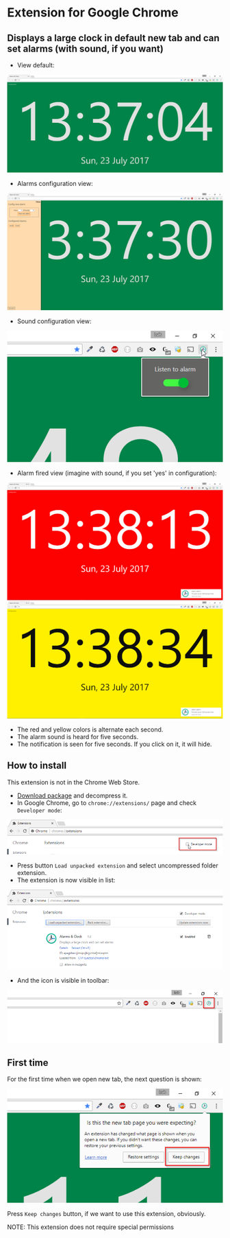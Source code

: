# Extension for Google Chrome

## Displays a large clock in default new tab and can set alarms (with sound, if you want)

* View default:

![Default view](/img/example1.png)

* Alarms configuration view:

![Alarms configuration view](/img/example2.png)

* Sound configuration view:

![Sound configuration view](/img/example3.png)

* Alarm fired view (imagine with sound, if you set 'yes' in configuration):

![Red color. Alarm fired view](/img/example4.png)
![Yellow color. Alarm fired view](/img/example5.png)

* The red and yellow colors is alternate each second.
* The alarm sound is heard for five seconds.
* The notification is seen for five seconds. If you click on it, it will hide.

## How to install

This extension is not in the Chrome Web Store.

* [Download package](https://github.com/lmfresneda/chrome-ext-clock-alarm/archive/master.zip) and decompress it.
* In Google Chrome, go to `chrome://extensions/` page and check `Developer mode`:

![Developer mode check](img/install1.png)

* Press button `Load unpacked extension` and select uncompressed folder extension.
* The extension is now visible in list:

![List extensions](img/install2.png)

* And the icon is visible in toolbar:

![Icon toolbar](img/install3.png)


## First time

For the first time when we open new tab, the next question is shown:

![Question for the first time](img/install4.png)

Press `Keep changes` button, if we want to use this extension, obviously.


NOTE: This extension does not require special permissions